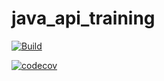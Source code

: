 # java_api_training

[![Build](https://github.com/Sazard/java_api_training/actions/workflows/build.yml/badge.svg)](https://github.com/Sazard/java_api_training/actions/workflows/build.yml)

[![codecov](https://codecov.io/gh/Sazard/java_api_training/branch/main/graph/badge.svg?token=W14CHT6HZV)](https://codecov.io/gh/Sazard/java_api_training)

